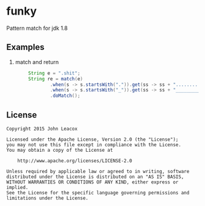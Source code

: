 funky
=====

Pattern match for jdk 1.8
## Examples

1.  match and return
```java
        String e = ".shit";
        String re = match(e)
                .when(s -> s.startsWith(".")).get(ss -> ss + "...........")
                .when(s -> s.startsWith("_")).get(ss -> ss + "_____________")
                .doMatch();
```
## License

    Copyright 2015 John Leacox

    Licensed under the Apache License, Version 2.0 (the "License");
    you may not use this file except in compliance with the License.
    You may obtain a copy of the License at

        http://www.apache.org/licenses/LICENSE-2.0

    Unless required by applicable law or agreed to in writing, software
    distributed under the License is distributed on an "AS IS" BASIS,
    WITHOUT WARRANTIES OR CONDITIONS OF ANY KIND, either express or implied.
    See the License for the specific language governing permissions and
    limitations under the License.